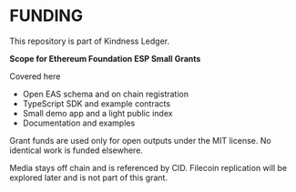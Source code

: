 # FUNDING

This repository is part of Kindness Ledger.

**Scope for Ethereum Foundation ESP Small Grants**

Covered here
- Open EAS schema and on chain registration
- TypeScript SDK and example contracts
- Small demo app and a light public index
- Documentation and examples

Grant funds are used only for open outputs under the MIT license. No identical work is funded elsewhere. 

Media stays off chain and is referenced by CID. Filecoin replication will be explored later and is not part of this grant.
